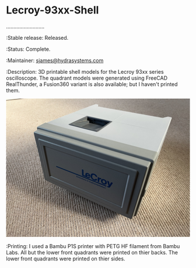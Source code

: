 # Lecroy-93xx-Shell
..........................

:Stable release:  Released.

:Status:  Complete.

:Maintainer:  sjames@hydrasystems.com

:Description:  3D printable shell models for the Lecroy 93xx series oscilloscope. The quadrant models were generated using FreeCAD RealThunder, a Fusion360 variant is also available; but I haven't printed them.

![Alt text](Lecroy-Front-Cover.jpg)

:Printing: I used a Bambu P1S printer with PETG HF filament from Bambu Labs. All but the lower front quadrants were printed on thier backs. The lower front quadrants were printed on thier sides.


